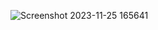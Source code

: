 ![Screenshot 2023-11-25 165641](https://github.com/rajnish1312/Task-2--Prodigy-Infotech--Stopwatch--WebApp/assets/121715461/14145b41-128a-4418-88d0-0fc2106820cf)
